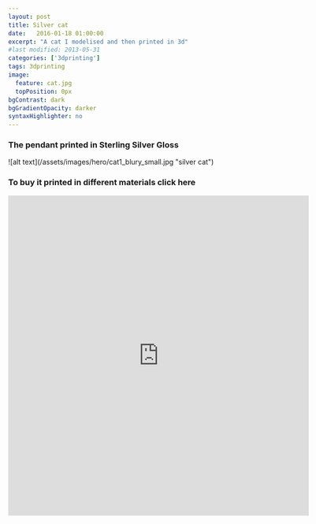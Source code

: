 ```yaml
---
layout: post
title: Silver cat
date:   2016-01-18 01:00:00
excerpt: "A cat I modelised and then printed in 3d"
#last modified: 2013-05-31
categories: ['3dprinting']
tags: 3dprinting
image:
  feature: cat.jpg
  topPosition: 0px
bgContrast: dark
bgGradientOpacity: darker
syntaxHighlighter: no
---
```



<h3>
       The pendant printed in Sterling Silver Gloss
 </h3>
![alt text](/assets/images/hero/cat1_blury_small.jpg "silver cat")
 
<!--  

<h3>
       The 3d model
 </h3>
            
 

<iframe width="640" height="480" src="https://sketchfab.com/models/5016c0e513814a8ab9e7fc60e42073af/embed" frameborder="0" allowfullscreen mozallowfullscreen="true" webkitallowfullscreen="true" onmousewheel=""></iframe><p style="font-size: 13px; font-weight: normal; margin: 5px; color: #4A4A4A;">
    <a href="https://sketchfab.com/models/5016c0e513814a8ab9e7fc60e42073af?utm_medium=embed&utm_source=website&utm_campain=share-popup" target="_blank" style="font-weight: bold; color: #1CAAD9;">Cat pendant</a>
    by <a href="https://sketchfab.com/begogna?utm_medium=embed&utm_source=website&utm_campain=share-popup" target="_blank" style="font-weight: bold; color: #1CAAD9;">begogna</a>
    on <a href="https://sketchfab.com?utm_medium=embed&utm_source=website&utm_campain=share-popup" target="_blank" style="font-weight: bold; color: #1CAAD9;">Sketchfab</a>
</p> 

-->




<h3>To buy it printed in different materials click here </h3>
<iframe width="610" height="650" frameborder="0" allowfullscreen allowtransparency src="https://i.materialise.com/shop/item/cat-pendant-printed-in-silver/embed"></iframe>


